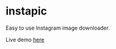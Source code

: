 # instapic
Easy to use Instagram image downloader.

Live demo [here](http://instapic.haljadooa.net)
